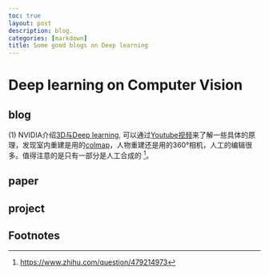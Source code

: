 ```yaml
---
toc: true
layout: post
description: blog.
categories: [markdown]
title: Some good blogs on Deep learning
---
```

# Deep learning on Computer Vision

## blog

(1)  NVIDIA介绍[3D与Deep learning](https://blogs.nvidia.com/blog/2021/08/11/omniverse-making-of-gtc/?ncid=so-yout-405983#cid=sigg21_so-yout_en-us), 可以通过[Youtube视频](https://www.youtube.com/watch?v=1qhqZ9ECm70)来了解一些具体的原理，发现室内重建是用的[colmap](https://colmap.github.io/)，人物重建还是用的360°相机，人工的编辑很多。值得注意的是只有一部分是人工合成的 [^1]。

## paper

## project

## Footnotes

[^1]: https://www.zhihu.com/question/479214973
